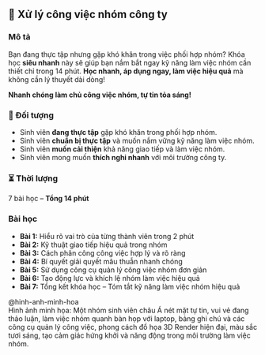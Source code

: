 ## 📌 Xử lý công việc nhóm công ty

### Mô tả  
Bạn đang thực tập nhưng gặp khó khăn trong việc phối hợp nhóm? Khóa học **siêu nhanh** này sẽ giúp bạn nắm bắt ngay kỹ năng làm việc nhóm cần thiết chỉ trong 14 phút. **Học nhanh, áp dụng ngay, làm việc hiệu quả** mà không cần lý thuyết dài dòng!

**Nhanh chóng làm chủ công việc nhóm, tự tin tỏa sáng!**

### 🎯 Đối tượng  
- Sinh viên **đang thực tập** gặp khó khăn trong phối hợp nhóm.
- Sinh viên **chuẩn bị thực tập** và muốn nắm vững kỹ năng làm việc nhóm.
- Sinh viên **muốn cải thiện** khả năng giao tiếp và làm việc nhóm.
- Sinh viên mong muốn **thích nghi nhanh** với môi trường công ty.

### ⏳ Thời lượng  
7 bài học – **Tổng 14 phút**

### Bài học  
- **Bài 1:** Hiểu rõ vai trò của từng thành viên trong 2 phút  
- **Bài 2:** Kỹ thuật giao tiếp hiệu quả trong nhóm  
- **Bài 3:** Cách phân công công việc hợp lý và rõ ràng  
- **Bài 4:** Bí quyết giải quyết mâu thuẫn nhanh chóng  
- **Bài 5:** Sử dụng công cụ quản lý công việc nhóm đơn giản  
- **Bài 6:** Tạo động lực và khích lệ nhóm làm việc hiệu quả  
- **Bài 7:** Tổng kết khóa học – Tóm tắt kỹ năng làm việc nhóm hiệu quả  

@hinh-anh-minh-hoa  
Hình ảnh minh họa: Một nhóm sinh viên châu Á nét mặt tự tin, vui vẻ đang thảo luận, làm việc nhóm quanh bàn họp với laptop, bảng ghi chú và các công cụ quản lý công việc, phong cách đồ họa 3D Render hiện đại, màu sắc tươi sáng, tạo cảm giác hứng khởi và năng động trong môi trường làm việc nhóm.